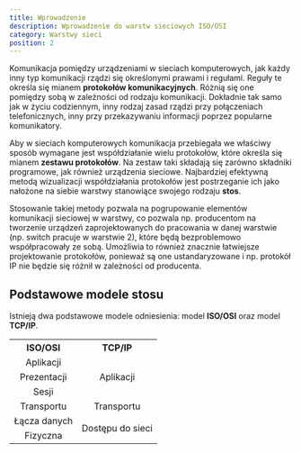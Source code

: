 ```yaml
---
title: Wprowadzenie
description: Wprowadzenie do warstw sieciowych ISO/OSI
category: Warstwy sieci
position: 2
---
```


Komunikacja pomiędzy urządzeniami w sieciach komputerowych, jak każdy inny typ komunikacji rządzi się określonymi
prawami i regułami. Reguły te określa się mianem **protokołów komunikacyjnych**. Różnią się one pomiędzy sobą w zależności
od rodzaju komunikacji. Dokładnie tak samo jak w życiu codziennym, inny rodzaj zasad rządzi przy połączeniach
telefonicznych, inny przy przekazywaniu informacji poprzez popularne komunikatory.

Aby w sieciach komputerowych komunikacja przebiegała we właściwy sposób wymagane jest współdziałanie wielu protokołów,
które określa się mianem **zestawu protokołów**. Na zestaw taki składają się zarówno składniki programowe, jak również
urządzenia sieciowe. Najbardziej efektywną metodą wizualizacji współdziałania protokołów jest postrzeganie ich jako
nałożone na siebie warstwy stanowiące swojego rodzaju **stos**.

Stosowanie takiej metody pozwala na pogrupowanie elementów komunikacji sieciowej w warstwy, co pozwala np. producentom
na tworzenie urządzeń zaprojektowanych do pracowania w danej warstwie (np. switch pracuje w warstwie 2), które będą
bezproblemowo współpracowały ze sobą. Umożliwia to również znacznie łatwiejsze projektowanie protokołów, ponieważ
są one ustandaryzowane i np. protokół IP nie będzie się różnił w zależności od producenta.

## Podstawowe modele stosu

Istnieją dwa podstawowe modele odniesienia: model **ISO/OSI** oraz model **TCP/IP**.
<table class="withborders dark:bg-gray-800 bg-gray-100">
    <tr align="center">
        <th>ISO/OSI</th>
        <th>TCP/IP</th>
    </tr>
    <tr align="center">
        <td>Aplikacji</td>
        <td valign="middle" rowspan="3">Aplikacji</td>
    </tr>
    <tr align="center">
        <td>Prezentacji</td>
    </tr>
    <tr align="center">
        <td>Sesji</td>
    </tr>
    <tr align="center">
        <td>Transportu</td>
        <td>Transportu</td>
    </tr>
    <tr align="center">
        <td>Łącza danych</td>
        <td rowspan="2">Dostępu do sieci</td>
    </tr>
    <tr align="center">
        <td>Fizyczna</td>
    </tr>
</table>
